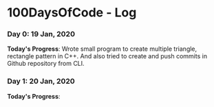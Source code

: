 # 100DaysOfCode - Log

### Day 0: 19 Jan, 2020
**Today's Progress**: Wrote small program to create multiple triangle, rectangle pattern in C++. And also tried to create and push commits in Github repository from CLI.

### Day 1: 20 Jan, 2020
**Today's Progress**:
